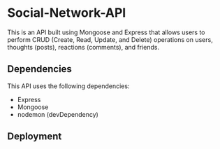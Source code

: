 # Social-Network-API

This is an API built using Mongoose and Express that allows users to perform CRUD (Create, Read, Update, and Delete) operations on users, thoughts (posts), reactions (comments), and friends.

## Dependencies

This API uses the following dependencies:

* Express
* Mongoose
* nodemon (devDependency)

## Deployment

